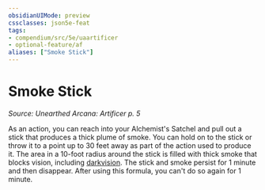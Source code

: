 ```yaml
---
obsidianUIMode: preview
cssclasses: json5e-feat
tags:
- compendium/src/5e/uaartificer
- optional-feature/af
aliases: ["Smoke Stick"]
---
```

# Smoke Stick
*Source: Unearthed Arcana: Artificer p. 5*  

As an action, you can reach into your Alchemist's Satchel and pull out a stick that produces a thick plume of smoke. You can hold on to the stick or throw it to a point up to 30 feet away as part of the action used to produce it. The area in a 10-foot radius around the stick is filled with thick smoke that blocks vision, including [darkvision](/Systems/5e/rules/senses.md#darkvision). The stick and smoke persist for 1 minute and then disappear. After using this formula, you can't do so again for 1 minute.